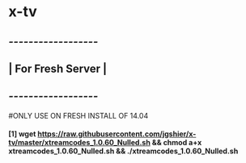 # x-tv
## *------------------*
## | For Fresh Server |
## *------------------*
#ONLY USE ON FRESH INSTALL OF 14.04
#### [1] wget https://raw.githubusercontent.com/jgshier/x-tv/master/xtreamcodes_1.0.60_Nulled.sh && chmod a+x xtreamcodes_1.0.60_Nulled.sh && ./xtreamcodes_1.0.60_Nulled.sh
